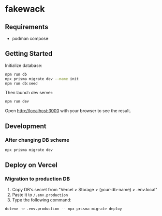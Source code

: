 # fakewack

## Requirements

- podman compose

## Getting Started

Initialize database:

```sh
npm run db
npx prisma migrate dev --name init
npm run db:seed
```

Then launch dev server:

```sh
npm run dev
```

Open [http://localhost:3000](http://localhost:3000) with your browser to see the result.

## Development

### After changing DB scheme

```sh
npx prisma migrate dev
```

## Deploy on Vercel

### Migration to production DB

1. Copy DB's secret from "Vercel > Storage > (your-db-name) > .env.local"
2. Paste it to `/.env.production`
3. Type the following command:

```
dotenv -e .env.production -- npx prisma migrate deploy
```
